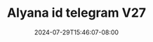 --- 
title: "Alyana id telegram V27"
description: "nonton bokep Alyana id telegram V27 yandex full baru"
date: 2024-07-29T15:46:07-08:00
file_code: "yamrakb7588u"
draft: false
cover: "zjtz7n9ze7257my7.jpg"
tags: ["Alyana", "telegram", "bokep-indo", "bokep-viral", "bokep-ig"]
length: 680
fld_id: "1483129"
foldername: "Alyana id telegram"
categories: ["Alyana id telegram"]
views: 0
---